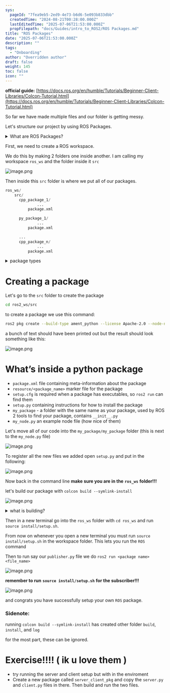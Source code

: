 ```yaml
---
sys:
  pageId: "7fea9eb5-2ed9-4e73-b6d6-5e093b833dbb"
  createdTime: "2024-08-21T00:28:00.000Z"
  lastEditedTime: "2025-07-06T21:53:00.000Z"
  propFilepath: "docs/Guides/intro_to_ROS2/ROS Packages.md"
title: "ROS Packages"
date: "2025-07-06T21:53:00.000Z"
description: ""
tags:
  - "Onboarding"
author: "Overridden author"
draft: false
weight: 145
toc: false
icon: ""
---
```


**official guide:** [https://docs.ros.org/en/humble/Tutorials/Beginner-Client-Libraries/Colcon-Tutorial.html](https://docs.ros.org/en/humble/Tutorials/Beginner-Client-Libraries/Colcon-Tutorial.html)

So far we have made multiple files and our folder is getting messy.

Let's structure our project by using ROS Packages.

<details>
      <summary>What are ROS Packages?</summary>
      ROS Packages are, as the name implies, packages of code that are highly sharable between ROS developers.
  </details>

First, we need to create a ROS workspace.

We do this by making 2 folders one inside another. I am calling my workspace `ros_ws` and the folder inside it `src`

![image.png](https://prod-files-secure.s3.us-west-2.amazonaws.com/d518164a-d88e-44d1-a4ee-3adb3bd8bce0/70706947-fd18-4537-a67b-e12946812d31/image.png?X-Amz-Algorithm=AWS4-HMAC-SHA256&X-Amz-Content-Sha256=UNSIGNED-PAYLOAD&X-Amz-Credential=ASIAZI2LB466RSRSWES7%2F20250726%2Fus-west-2%2Fs3%2Faws4_request&X-Amz-Date=20250726T132259Z&X-Amz-Expires=3600&X-Amz-Security-Token=IQoJb3JpZ2luX2VjEDQaCXVzLXdlc3QtMiJHMEUCICH%2BIIGvAqS7PxAUcG6cf6SmF6KdbsALcaO%2FMW49O3DZAiEA6VafUSD6hd%2FBjTWw8zGaOfwkHfDsmyt59bYc2BrYiDwq%2FwMIXRAAGgw2Mzc0MjMxODM4MDUiDOSwj9%2FzLLgvWmN36ircA8BxohCt4PVxRcDsoUNw%2FRQjinYoiKCwN1DPXnhApQmc3oFntIlFVMHDSYcTWYg6uf4CB2TwxKJfvEqdHPTfkSNKSCikP37uUIrQ2AtTN8KsWSl9KcyKZAcDz%2B%2B3r1AF4WbTOgkoIy8xssfDDKekgbELK5TBYGnIP19AD3uvBsCUTd3icZI3NKqVLbBJGSW8Zr9g8MhcTb80M1NZW3nHxzqBtbFxZpwVFCrb8HCjdcB%2BAHr0MfOPxy96l77BMqXZopQ7D0KDMVVfp%2BRE5gnbJ7SWJLIJILQ1NYeHU7y4usoVSrxr5gPpm0rhEPGcVZ86coebWDcLObcnl%2BOMuxcdrSmbuhQR9cSmDt81LfWUQcvswyIa1rfTlWt8wUHKung0IpvbsvwZG5Hi2mQ77LteTkrBcHjQ6nT2annJBuUnnKeNXOxNZXm9WNY1TVM5w74EqmSxjs%2BbJX23juESL4yqsNBIrFMMzhwEE74ad8fNR6ly6TyNuyfmDJvGo%2BW16wXXhpgr5B3OSyAgnBTF67PQRXZ7t3zRVZpbs%2BGpiGcWycBH3cZ9XSYfUxtXteXjp5o4cX8E9wjUULFh%2F8F%2BXIQxmiu6tiGH93%2FfRcElowlKrVVEOZmP8p%2BVJbhM5ADkMPL6ksQGOqUB6iiebiVyweRJwtSvhwgqajdFkUhLLgcFBKE4A1tqLJn10IhowBt%2FQd6ygSIBhT%2FoM4B6BEJhwlAnANIjGNpC8vJvauEjOfJsPvLUqbbvfG7omkBNMgRfaVVSCZOk143JPDlswxXfIq2FoeWailOEWIqOtERmlFV9FplVLlae6HKJPP1LeDwHHGCBu2YM0aZPEg41h0dgcmACkJwVyeLdbS6vcO9a&X-Amz-Signature=12b03fd026dc4078723c353538554ddf7efe6d8f156f938f833c7989fe53f2ee&X-Amz-SignedHeaders=host&x-amz-checksum-mode=ENABLED&x-id=GetObject)

Then inside this `src` folder is where we put all of our packages.

```python
ros_ws/
    src/
      cpp_package_1/
		      ...
          package.xml

      py_package_1/
		      ...
          package.xml

      ...
      cpp_package_n/
		      ...
          package.xml

```

<details>

<summary>package types</summary>

packages can be either `C++` or python.

the intern file structure is different for each but for this guide we will stick to creating python packages

</details>

# Creating a package

Let's go to the `src` folder to create the package

```bash
cd ros2_ws/src
```

to create a package we use this command:

```bash
ros2 pkg create --build-type ament_python --license Apache-2.0 --node-name my_node my_package
```

a bunch of text should have been printed out but the result should look something like this:

![image.png](https://prod-files-secure.s3.us-west-2.amazonaws.com/d518164a-d88e-44d1-a4ee-3adb3bd8bce0/e6cf1e3f-8512-4a3e-b131-079f800bf3e8/image.png?X-Amz-Algorithm=AWS4-HMAC-SHA256&X-Amz-Content-Sha256=UNSIGNED-PAYLOAD&X-Amz-Credential=ASIAZI2LB466RSRSWES7%2F20250726%2Fus-west-2%2Fs3%2Faws4_request&X-Amz-Date=20250726T132259Z&X-Amz-Expires=3600&X-Amz-Security-Token=IQoJb3JpZ2luX2VjEDQaCXVzLXdlc3QtMiJHMEUCICH%2BIIGvAqS7PxAUcG6cf6SmF6KdbsALcaO%2FMW49O3DZAiEA6VafUSD6hd%2FBjTWw8zGaOfwkHfDsmyt59bYc2BrYiDwq%2FwMIXRAAGgw2Mzc0MjMxODM4MDUiDOSwj9%2FzLLgvWmN36ircA8BxohCt4PVxRcDsoUNw%2FRQjinYoiKCwN1DPXnhApQmc3oFntIlFVMHDSYcTWYg6uf4CB2TwxKJfvEqdHPTfkSNKSCikP37uUIrQ2AtTN8KsWSl9KcyKZAcDz%2B%2B3r1AF4WbTOgkoIy8xssfDDKekgbELK5TBYGnIP19AD3uvBsCUTd3icZI3NKqVLbBJGSW8Zr9g8MhcTb80M1NZW3nHxzqBtbFxZpwVFCrb8HCjdcB%2BAHr0MfOPxy96l77BMqXZopQ7D0KDMVVfp%2BRE5gnbJ7SWJLIJILQ1NYeHU7y4usoVSrxr5gPpm0rhEPGcVZ86coebWDcLObcnl%2BOMuxcdrSmbuhQR9cSmDt81LfWUQcvswyIa1rfTlWt8wUHKung0IpvbsvwZG5Hi2mQ77LteTkrBcHjQ6nT2annJBuUnnKeNXOxNZXm9WNY1TVM5w74EqmSxjs%2BbJX23juESL4yqsNBIrFMMzhwEE74ad8fNR6ly6TyNuyfmDJvGo%2BW16wXXhpgr5B3OSyAgnBTF67PQRXZ7t3zRVZpbs%2BGpiGcWycBH3cZ9XSYfUxtXteXjp5o4cX8E9wjUULFh%2F8F%2BXIQxmiu6tiGH93%2FfRcElowlKrVVEOZmP8p%2BVJbhM5ADkMPL6ksQGOqUB6iiebiVyweRJwtSvhwgqajdFkUhLLgcFBKE4A1tqLJn10IhowBt%2FQd6ygSIBhT%2FoM4B6BEJhwlAnANIjGNpC8vJvauEjOfJsPvLUqbbvfG7omkBNMgRfaVVSCZOk143JPDlswxXfIq2FoeWailOEWIqOtERmlFV9FplVLlae6HKJPP1LeDwHHGCBu2YM0aZPEg41h0dgcmACkJwVyeLdbS6vcO9a&X-Amz-Signature=2f9137a631d92f57c244616e956677d770b93ff1c51499a890beb9888eaab393&X-Amz-SignedHeaders=host&x-amz-checksum-mode=ENABLED&x-id=GetObject)

# What’s inside a python package

- `package.xml` file containing meta-information about the package
- `resource/<package_name>` marker file for the package
- `setup.cfg` is required when a package has executables, so `ros2 run` can find them
- `setup.py` containing instructions for how to install the package
- `my_package` - a folder with the same name as your package, used by ROS 2 tools to find your package, contains `__init__.py`
- `my_node.py` an example node file (how nice of them)

Let's move all of our code into the `my_package/my_package` folder (this is next to the `my_node.py` file)

![image.png](https://prod-files-secure.s3.us-west-2.amazonaws.com/d518164a-d88e-44d1-a4ee-3adb3bd8bce0/9ce58f11-0da9-4d3e-b86d-506a9685d378/image.png?X-Amz-Algorithm=AWS4-HMAC-SHA256&X-Amz-Content-Sha256=UNSIGNED-PAYLOAD&X-Amz-Credential=ASIAZI2LB466RSRSWES7%2F20250726%2Fus-west-2%2Fs3%2Faws4_request&X-Amz-Date=20250726T132259Z&X-Amz-Expires=3600&X-Amz-Security-Token=IQoJb3JpZ2luX2VjEDQaCXVzLXdlc3QtMiJHMEUCICH%2BIIGvAqS7PxAUcG6cf6SmF6KdbsALcaO%2FMW49O3DZAiEA6VafUSD6hd%2FBjTWw8zGaOfwkHfDsmyt59bYc2BrYiDwq%2FwMIXRAAGgw2Mzc0MjMxODM4MDUiDOSwj9%2FzLLgvWmN36ircA8BxohCt4PVxRcDsoUNw%2FRQjinYoiKCwN1DPXnhApQmc3oFntIlFVMHDSYcTWYg6uf4CB2TwxKJfvEqdHPTfkSNKSCikP37uUIrQ2AtTN8KsWSl9KcyKZAcDz%2B%2B3r1AF4WbTOgkoIy8xssfDDKekgbELK5TBYGnIP19AD3uvBsCUTd3icZI3NKqVLbBJGSW8Zr9g8MhcTb80M1NZW3nHxzqBtbFxZpwVFCrb8HCjdcB%2BAHr0MfOPxy96l77BMqXZopQ7D0KDMVVfp%2BRE5gnbJ7SWJLIJILQ1NYeHU7y4usoVSrxr5gPpm0rhEPGcVZ86coebWDcLObcnl%2BOMuxcdrSmbuhQR9cSmDt81LfWUQcvswyIa1rfTlWt8wUHKung0IpvbsvwZG5Hi2mQ77LteTkrBcHjQ6nT2annJBuUnnKeNXOxNZXm9WNY1TVM5w74EqmSxjs%2BbJX23juESL4yqsNBIrFMMzhwEE74ad8fNR6ly6TyNuyfmDJvGo%2BW16wXXhpgr5B3OSyAgnBTF67PQRXZ7t3zRVZpbs%2BGpiGcWycBH3cZ9XSYfUxtXteXjp5o4cX8E9wjUULFh%2F8F%2BXIQxmiu6tiGH93%2FfRcElowlKrVVEOZmP8p%2BVJbhM5ADkMPL6ksQGOqUB6iiebiVyweRJwtSvhwgqajdFkUhLLgcFBKE4A1tqLJn10IhowBt%2FQd6ygSIBhT%2FoM4B6BEJhwlAnANIjGNpC8vJvauEjOfJsPvLUqbbvfG7omkBNMgRfaVVSCZOk143JPDlswxXfIq2FoeWailOEWIqOtERmlFV9FplVLlae6HKJPP1LeDwHHGCBu2YM0aZPEg41h0dgcmACkJwVyeLdbS6vcO9a&X-Amz-Signature=19d686b6b3b211fed11cef848b77a76c7b82c98d3f357d811c8a1d36472980d6&X-Amz-SignedHeaders=host&x-amz-checksum-mode=ENABLED&x-id=GetObject)

To register all the new files we added open `setup.py` and put in the following:

![image.png](https://prod-files-secure.s3.us-west-2.amazonaws.com/d518164a-d88e-44d1-a4ee-3adb3bd8bce0/1cd7c262-4cae-4496-9d75-c178537d24a2/image.png?X-Amz-Algorithm=AWS4-HMAC-SHA256&X-Amz-Content-Sha256=UNSIGNED-PAYLOAD&X-Amz-Credential=ASIAZI2LB466RSRSWES7%2F20250726%2Fus-west-2%2Fs3%2Faws4_request&X-Amz-Date=20250726T132259Z&X-Amz-Expires=3600&X-Amz-Security-Token=IQoJb3JpZ2luX2VjEDQaCXVzLXdlc3QtMiJHMEUCICH%2BIIGvAqS7PxAUcG6cf6SmF6KdbsALcaO%2FMW49O3DZAiEA6VafUSD6hd%2FBjTWw8zGaOfwkHfDsmyt59bYc2BrYiDwq%2FwMIXRAAGgw2Mzc0MjMxODM4MDUiDOSwj9%2FzLLgvWmN36ircA8BxohCt4PVxRcDsoUNw%2FRQjinYoiKCwN1DPXnhApQmc3oFntIlFVMHDSYcTWYg6uf4CB2TwxKJfvEqdHPTfkSNKSCikP37uUIrQ2AtTN8KsWSl9KcyKZAcDz%2B%2B3r1AF4WbTOgkoIy8xssfDDKekgbELK5TBYGnIP19AD3uvBsCUTd3icZI3NKqVLbBJGSW8Zr9g8MhcTb80M1NZW3nHxzqBtbFxZpwVFCrb8HCjdcB%2BAHr0MfOPxy96l77BMqXZopQ7D0KDMVVfp%2BRE5gnbJ7SWJLIJILQ1NYeHU7y4usoVSrxr5gPpm0rhEPGcVZ86coebWDcLObcnl%2BOMuxcdrSmbuhQR9cSmDt81LfWUQcvswyIa1rfTlWt8wUHKung0IpvbsvwZG5Hi2mQ77LteTkrBcHjQ6nT2annJBuUnnKeNXOxNZXm9WNY1TVM5w74EqmSxjs%2BbJX23juESL4yqsNBIrFMMzhwEE74ad8fNR6ly6TyNuyfmDJvGo%2BW16wXXhpgr5B3OSyAgnBTF67PQRXZ7t3zRVZpbs%2BGpiGcWycBH3cZ9XSYfUxtXteXjp5o4cX8E9wjUULFh%2F8F%2BXIQxmiu6tiGH93%2FfRcElowlKrVVEOZmP8p%2BVJbhM5ADkMPL6ksQGOqUB6iiebiVyweRJwtSvhwgqajdFkUhLLgcFBKE4A1tqLJn10IhowBt%2FQd6ygSIBhT%2FoM4B6BEJhwlAnANIjGNpC8vJvauEjOfJsPvLUqbbvfG7omkBNMgRfaVVSCZOk143JPDlswxXfIq2FoeWailOEWIqOtERmlFV9FplVLlae6HKJPP1LeDwHHGCBu2YM0aZPEg41h0dgcmACkJwVyeLdbS6vcO9a&X-Amz-Signature=377ff45da6524ce6be67884f60d0d1a6dd02d98614dba2a687c5dd208ef12e85&X-Amz-SignedHeaders=host&x-amz-checksum-mode=ENABLED&x-id=GetObject)

Now back in the command line **make sure you are in the** **`ros_ws`** **folder!!!**

let's build our package with `colcon build --symlink-install`

![image.png](https://prod-files-secure.s3.us-west-2.amazonaws.com/d518164a-d88e-44d1-a4ee-3adb3bd8bce0/2f2a0d27-b173-48fd-b189-5f5c0ce65619/image.png?X-Amz-Algorithm=AWS4-HMAC-SHA256&X-Amz-Content-Sha256=UNSIGNED-PAYLOAD&X-Amz-Credential=ASIAZI2LB466RSRSWES7%2F20250726%2Fus-west-2%2Fs3%2Faws4_request&X-Amz-Date=20250726T132259Z&X-Amz-Expires=3600&X-Amz-Security-Token=IQoJb3JpZ2luX2VjEDQaCXVzLXdlc3QtMiJHMEUCICH%2BIIGvAqS7PxAUcG6cf6SmF6KdbsALcaO%2FMW49O3DZAiEA6VafUSD6hd%2FBjTWw8zGaOfwkHfDsmyt59bYc2BrYiDwq%2FwMIXRAAGgw2Mzc0MjMxODM4MDUiDOSwj9%2FzLLgvWmN36ircA8BxohCt4PVxRcDsoUNw%2FRQjinYoiKCwN1DPXnhApQmc3oFntIlFVMHDSYcTWYg6uf4CB2TwxKJfvEqdHPTfkSNKSCikP37uUIrQ2AtTN8KsWSl9KcyKZAcDz%2B%2B3r1AF4WbTOgkoIy8xssfDDKekgbELK5TBYGnIP19AD3uvBsCUTd3icZI3NKqVLbBJGSW8Zr9g8MhcTb80M1NZW3nHxzqBtbFxZpwVFCrb8HCjdcB%2BAHr0MfOPxy96l77BMqXZopQ7D0KDMVVfp%2BRE5gnbJ7SWJLIJILQ1NYeHU7y4usoVSrxr5gPpm0rhEPGcVZ86coebWDcLObcnl%2BOMuxcdrSmbuhQR9cSmDt81LfWUQcvswyIa1rfTlWt8wUHKung0IpvbsvwZG5Hi2mQ77LteTkrBcHjQ6nT2annJBuUnnKeNXOxNZXm9WNY1TVM5w74EqmSxjs%2BbJX23juESL4yqsNBIrFMMzhwEE74ad8fNR6ly6TyNuyfmDJvGo%2BW16wXXhpgr5B3OSyAgnBTF67PQRXZ7t3zRVZpbs%2BGpiGcWycBH3cZ9XSYfUxtXteXjp5o4cX8E9wjUULFh%2F8F%2BXIQxmiu6tiGH93%2FfRcElowlKrVVEOZmP8p%2BVJbhM5ADkMPL6ksQGOqUB6iiebiVyweRJwtSvhwgqajdFkUhLLgcFBKE4A1tqLJn10IhowBt%2FQd6ygSIBhT%2FoM4B6BEJhwlAnANIjGNpC8vJvauEjOfJsPvLUqbbvfG7omkBNMgRfaVVSCZOk143JPDlswxXfIq2FoeWailOEWIqOtERmlFV9FplVLlae6HKJPP1LeDwHHGCBu2YM0aZPEg41h0dgcmACkJwVyeLdbS6vcO9a&X-Amz-Signature=a19d9bcd07375e8540ded6753225952466ab175212682a544f04224726468248&X-Amz-SignedHeaders=host&x-amz-checksum-mode=ENABLED&x-id=GetObject)

<details>

<summary>what is building?</summary>

if you are a CS major at Rose-Hulman you will learn the answer to this in CSSE132

but TLDR; is it combines all the code files into one program that can be run easily 

</details>

Then in a new terminal go into the `ros_ws` folder with `cd ros_ws` and run `source install/setup.sh`. 

From now on whenever you open a new terminal you must run `source install/setup.sh` in the workspace folder. This lets you run the `ROS` command

Then to run say our `publisher.py` file we do `ros2 run <package name> <file_name>`

![image.png](https://prod-files-secure.s3.us-west-2.amazonaws.com/d518164a-d88e-44d1-a4ee-3adb3bd8bce0/4f4b1219-3a44-4632-aa0a-ce3471699f59/image.png?X-Amz-Algorithm=AWS4-HMAC-SHA256&X-Amz-Content-Sha256=UNSIGNED-PAYLOAD&X-Amz-Credential=ASIAZI2LB466RSRSWES7%2F20250726%2Fus-west-2%2Fs3%2Faws4_request&X-Amz-Date=20250726T132259Z&X-Amz-Expires=3600&X-Amz-Security-Token=IQoJb3JpZ2luX2VjEDQaCXVzLXdlc3QtMiJHMEUCICH%2BIIGvAqS7PxAUcG6cf6SmF6KdbsALcaO%2FMW49O3DZAiEA6VafUSD6hd%2FBjTWw8zGaOfwkHfDsmyt59bYc2BrYiDwq%2FwMIXRAAGgw2Mzc0MjMxODM4MDUiDOSwj9%2FzLLgvWmN36ircA8BxohCt4PVxRcDsoUNw%2FRQjinYoiKCwN1DPXnhApQmc3oFntIlFVMHDSYcTWYg6uf4CB2TwxKJfvEqdHPTfkSNKSCikP37uUIrQ2AtTN8KsWSl9KcyKZAcDz%2B%2B3r1AF4WbTOgkoIy8xssfDDKekgbELK5TBYGnIP19AD3uvBsCUTd3icZI3NKqVLbBJGSW8Zr9g8MhcTb80M1NZW3nHxzqBtbFxZpwVFCrb8HCjdcB%2BAHr0MfOPxy96l77BMqXZopQ7D0KDMVVfp%2BRE5gnbJ7SWJLIJILQ1NYeHU7y4usoVSrxr5gPpm0rhEPGcVZ86coebWDcLObcnl%2BOMuxcdrSmbuhQR9cSmDt81LfWUQcvswyIa1rfTlWt8wUHKung0IpvbsvwZG5Hi2mQ77LteTkrBcHjQ6nT2annJBuUnnKeNXOxNZXm9WNY1TVM5w74EqmSxjs%2BbJX23juESL4yqsNBIrFMMzhwEE74ad8fNR6ly6TyNuyfmDJvGo%2BW16wXXhpgr5B3OSyAgnBTF67PQRXZ7t3zRVZpbs%2BGpiGcWycBH3cZ9XSYfUxtXteXjp5o4cX8E9wjUULFh%2F8F%2BXIQxmiu6tiGH93%2FfRcElowlKrVVEOZmP8p%2BVJbhM5ADkMPL6ksQGOqUB6iiebiVyweRJwtSvhwgqajdFkUhLLgcFBKE4A1tqLJn10IhowBt%2FQd6ygSIBhT%2FoM4B6BEJhwlAnANIjGNpC8vJvauEjOfJsPvLUqbbvfG7omkBNMgRfaVVSCZOk143JPDlswxXfIq2FoeWailOEWIqOtERmlFV9FplVLlae6HKJPP1LeDwHHGCBu2YM0aZPEg41h0dgcmACkJwVyeLdbS6vcO9a&X-Amz-Signature=430d395e1d11fc99e7d6b30a88a6a55a56b5f8ed0d16a7945570f16ac510fba4&X-Amz-SignedHeaders=host&x-amz-checksum-mode=ENABLED&x-id=GetObject)

**remember to run** **`source install/setup.sh`** **for the subscriber!!!**

![image.png](https://prod-files-secure.s3.us-west-2.amazonaws.com/d518164a-d88e-44d1-a4ee-3adb3bd8bce0/02121119-dad4-49ec-8356-c956108b4243/image.png?X-Amz-Algorithm=AWS4-HMAC-SHA256&X-Amz-Content-Sha256=UNSIGNED-PAYLOAD&X-Amz-Credential=ASIAZI2LB466RSRSWES7%2F20250726%2Fus-west-2%2Fs3%2Faws4_request&X-Amz-Date=20250726T132259Z&X-Amz-Expires=3600&X-Amz-Security-Token=IQoJb3JpZ2luX2VjEDQaCXVzLXdlc3QtMiJHMEUCICH%2BIIGvAqS7PxAUcG6cf6SmF6KdbsALcaO%2FMW49O3DZAiEA6VafUSD6hd%2FBjTWw8zGaOfwkHfDsmyt59bYc2BrYiDwq%2FwMIXRAAGgw2Mzc0MjMxODM4MDUiDOSwj9%2FzLLgvWmN36ircA8BxohCt4PVxRcDsoUNw%2FRQjinYoiKCwN1DPXnhApQmc3oFntIlFVMHDSYcTWYg6uf4CB2TwxKJfvEqdHPTfkSNKSCikP37uUIrQ2AtTN8KsWSl9KcyKZAcDz%2B%2B3r1AF4WbTOgkoIy8xssfDDKekgbELK5TBYGnIP19AD3uvBsCUTd3icZI3NKqVLbBJGSW8Zr9g8MhcTb80M1NZW3nHxzqBtbFxZpwVFCrb8HCjdcB%2BAHr0MfOPxy96l77BMqXZopQ7D0KDMVVfp%2BRE5gnbJ7SWJLIJILQ1NYeHU7y4usoVSrxr5gPpm0rhEPGcVZ86coebWDcLObcnl%2BOMuxcdrSmbuhQR9cSmDt81LfWUQcvswyIa1rfTlWt8wUHKung0IpvbsvwZG5Hi2mQ77LteTkrBcHjQ6nT2annJBuUnnKeNXOxNZXm9WNY1TVM5w74EqmSxjs%2BbJX23juESL4yqsNBIrFMMzhwEE74ad8fNR6ly6TyNuyfmDJvGo%2BW16wXXhpgr5B3OSyAgnBTF67PQRXZ7t3zRVZpbs%2BGpiGcWycBH3cZ9XSYfUxtXteXjp5o4cX8E9wjUULFh%2F8F%2BXIQxmiu6tiGH93%2FfRcElowlKrVVEOZmP8p%2BVJbhM5ADkMPL6ksQGOqUB6iiebiVyweRJwtSvhwgqajdFkUhLLgcFBKE4A1tqLJn10IhowBt%2FQd6ygSIBhT%2FoM4B6BEJhwlAnANIjGNpC8vJvauEjOfJsPvLUqbbvfG7omkBNMgRfaVVSCZOk143JPDlswxXfIq2FoeWailOEWIqOtERmlFV9FplVLlae6HKJPP1LeDwHHGCBu2YM0aZPEg41h0dgcmACkJwVyeLdbS6vcO9a&X-Amz-Signature=24147df414a2ebe09397efeb0d9e80b66436fe34245a8cd10ed5b968df9c269e&X-Amz-SignedHeaders=host&x-amz-checksum-mode=ENABLED&x-id=GetObject)

and congrats you have successfully setup your own `ROS` package.

### Sidenote:

running `colcon build --symlink-install` has created other folder `build`, `install`, and `log`

for the most part, these can be ignored.

# Exercise!!!! ( ik u love them )

- try running the server and client setup but with in the enviroment
- Create a new package called `server_client_pkg` and copy the `server.py` and `client.py` files in there. Then build and run the two files.
